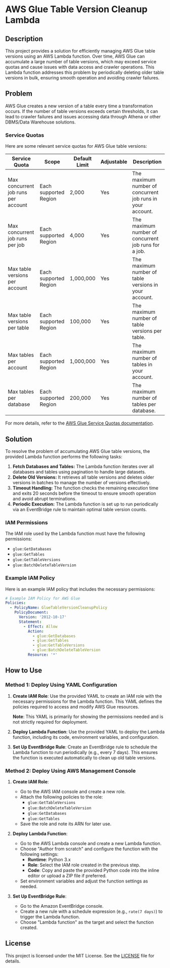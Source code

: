 # AWS Glue Table Version Cleanup Lambda

## Description

This project provides a solution for efficiently managing AWS Glue table versions using an AWS Lambda function. Over time, AWS Glue can accumulate a large number of table versions, which may exceed service quotas and cause issues with data access and crawler operations. This Lambda function addresses this problem by periodically deleting older table versions in bulk, ensuring smooth operation and avoiding crawler failures.

## Problem

AWS Glue creates a new version of a table every time a transformation occurs. If the number of table versions exceeds certain thresholds, it can lead to crawler failures and issues accessing data through Athena or other DBMS/Data Warehouse solutions.

### Service Quotas

Here are some relevant service quotas for AWS Glue table versions:

| Service Quota                            | Scope               | Default Limit | Adjustable | Description                                               |
|------------------------------------------|---------------------|---------------|------------|-----------------------------------------------------------|
| Max concurrent job runs per account      | Each supported Region | 2,000         | Yes        | The maximum number of concurrent job runs in your account. |
| Max concurrent job runs per job          | Each supported Region | 4,000         | Yes        | The maximum number of concurrent job runs for a job.     |
| Max table versions per account           | Each supported Region | 1,000,000     | Yes        | The maximum number of table versions in your account.    |
| Max table versions per table             | Each supported Region | 100,000       | Yes        | The maximum number of table versions per table.         |
| Max tables per account                   | Each supported Region | 1,000,000     | Yes        | The maximum number of tables in your account.           |
| Max tables per database                  | Each supported Region | 200,000       | Yes        | The maximum number of tables per database.              |

For more details, refer to the [AWS Glue Service Quotas documentation](https://docs.aws.amazon.com/glue/latest/dg/limits.html).

## Solution

To resolve the problem of accumulating AWS Glue table versions, the provided Lambda function performs the following tasks:

1. **Fetch Databases and Tables:** The Lambda function iterates over all databases and tables using pagination to handle large datasets.
2. **Delete Old Versions:** It retrieves all table versions and deletes older versions in batches to manage the number of versions effectively.
3. **Timeout Handling:** The function checks the remaining execution time and exits 20 seconds before the timeout to ensure smooth operation and avoid abrupt terminations.
4. **Periodic Execution:** The Lambda function is set up to run periodically via an EventBridge rule to maintain optimal table version counts.

### IAM Permissions

The IAM role used by the Lambda function must have the following permissions:

- `glue:GetDatabases`
- `glue:GetTables`
- `glue:GetTableVersions`
- `glue:BatchDeleteTableVersion`

### Example IAM Policy

Here is an example IAM policy that includes the necessary permissions:

```yaml
# Example IAM Policy for AWS Glue
Policies:
  - PolicyName: GlueTableVersionCleanupPolicy
    PolicyDocument:
      Version: '2012-10-17'
      Statement:
        - Effect: Allow
          Action:
            - glue:GetDatabases
            - glue:GetTables
            - glue:GetTableVersions
            - glue:BatchDeleteTableVersion
          Resource: '*'
```
## How to Use

### Method 1: Deploy Using YAML Configuration

1. **Create IAM Role**: Use the provided YAML to create an IAM role with the necessary permissions for the Lambda function. This YAML defines the policies required to access and modify AWS Glue resources.
   
   **Note**: This YAML is primarily for showing the permissions needed and is not strictly required for deployment.

2. **Deploy Lambda Function**: Use the provided YAML to deploy the Lambda function, including its code, environment variables, and configuration.

3. **Set Up EventBridge Rule**: Create an EventBridge rule to schedule the Lambda function to run periodically (e.g., every 7 days). This ensures the function is executed automatically to clean up old table versions.

### Method 2: Deploy Using AWS Management Console

1. **Create IAM Role**: 
   - Go to the AWS IAM console and create a new role.
   - Attach the following policies to the role:
     - `glue:GetTableVersions`
     - `glue:BatchDeleteTableVersion`
     - `glue:GetDatabases`
     - `glue:GetTables`
   - Save the role and note its ARN for later use.

2. **Deploy Lambda Function**:
   - Go to the AWS Lambda console and create a new Lambda function.
   - Choose "Author from scratch" and configure the function with the following settings:
     - **Runtime**: Python 3.x
     - **Role**: Select the IAM role created in the previous step.
     - **Code**: Copy and paste the provided Python code into the inline editor or upload a ZIP file if preferred.
   - Set environment variables and adjust the function settings as needed.

3. **Set Up EventBridge Rule**:
   - Go to the Amazon EventBridge console.
   - Create a new rule with a schedule expression (e.g., `rate(7 days)`) to trigger the Lambda function.
   - Choose "Lambda function" as the target and select the function created.

## License

This project is licensed under the MIT License. See the [LICENSE](LICENSE) file for details.
